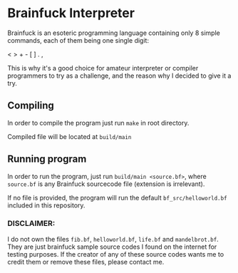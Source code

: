 # Brainfuck Interpreter

Brainfuck is an esoteric programming language containing only 8 simple commands, each of them being one single digit:

< > + - \[ \] . ,

This is why it's a good choice for amateur interpreter or compiler programmers to try as a challenge, and the reason why I decided to give it a try.

## Compiling

In order to compile the program just run `make` in root directory.

Compiled file will be located at `build/main`

## Running program

In order to run the program, just run `build/main <source.bf>`, where `source.bf` is any Brainfuck sourcecode file (extension is irrelevant). 

If no file is provided, the program will run the default `bf_src/helloworld.bf` included in this repository.

### DISCLAIMER:

I do not own the files `fib.bf`, `helloworld.bf`, `life.bf` and `mandelbrot.bf`. They are just brainfuck sample source codes I found on the internet for testing purposes. If the creator of any of these source codes wants me to credit them or remove these files, please contact me.
